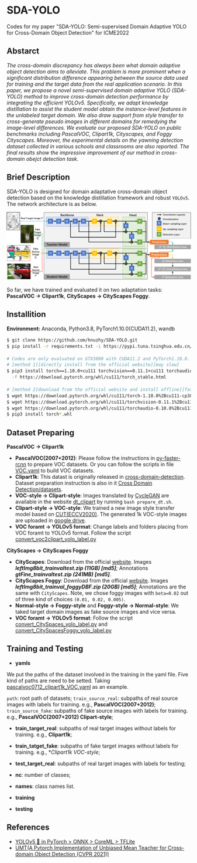 # SDA-YOLO
Codes for my paper "SDA-YOLO: Semi-supervised Domain Adaptive YOLO for Cross-Domain Object Detection" for ICME2022

## Abstarct

*The cross-domain discrepancy has always been what domain adaptive object detection aims to alleviate. This problem is more prominent when a significant distribution difference appearing between the source data used for training and the target data from the real application scenario. In this paper, we propose a novel semi-supervised domain adaptive YOLO (SDA-YOLO) method to improve cross-domain detection performance by integrating the efficient YOLOv5. Specifically, we adapt knowledge distillation to assist the student model obtain the instance-level features in the unlabeled target domain. We also draw support from style transfer to cross-generate pseudo images in different domains for remedying the image-level differences. We evaluate our proposed SDA-YOLO on public benchmarks including PascalVOC, Clipart1k, Cityscapes, and Foggy Cityscapes. Moreover, the experimental details on the yawning detection dataset collected in various schools and classrooms are also reported. The final results show the impressive improvement of our method in cross-domain obejct detection task.*

## Brief Description

SDA-YOLO is designed for domain adaptative cross-domain object detection based on the knowledge distillation framework and robust `YOLOv5`. The network architecture is as below. 

![example1](./images/figure1.png)

So far, we have trained and evaluated it on two adaptation tasks: **PascalVOC → Clipart1k**, **CityScapes → CityScapes Foggy**.

## Installition

**Environment:** Anaconda, Python3.8, PyTorch1.10.0(CUDA11.2), wandb

```bash
$ git clone https://github.com/hnuzhy/SDA-YOLO.git
$ pip install -r requirements.txt -i https://pypi.tuna.tsinghua.edu.cn/simple

# Codes are only evaluated on GTX3090 with CUDA11.2 and PyTorch1.10.0. You can install the same verison if needed
# [method 1][directly install from the official website][may slow]
$ pip3 install torch==1.10.0+cu111 torchvision==0.11.1+cu111 torchaudio==0.10.0+cu111 \
  -f https://download.pytorch.org/whl/cu111/torch_stable.html
  
# [method 2]download from the official website and install offline][faster]
$ wget https://download.pytorch.org/whl/cu111/torch-1.10.0%2Bcu111-cp38-cp38-linux_x86_64.whl
$ wget https://download.pytorch.org/whl/cu111/torchvision-0.11.1%2Bcu111-cp38-cp38-linux_x86_64.whl
$ wget https://download.pytorch.org/whl/cu111/torchaudio-0.10.0%2Bcu111-cp38-cp38-linux_x86_64.whl
$ pip3 install torch*.whl
```

## Dataset Preparing

**PascalVOC → Clipart1k**

* **PascalVOC(2007+2012)**: Please follow the instructions in [py-faster-rcnn](https://github.com/rbgirshick/py-faster-rcnn#beyond-the-demo-installation-for-training-and-testing-models) to prepare VOC datasets. Or you can follow the scripts in file [VOC.yaml](./data/yamls_bak/VOC.yaml) to build VOC datasets.
* **Clipart1k**: This datast is originally released in [cross-domain-detection](https://github.com/naoto0804/cross-domain-detection). Dataset preparation instruction is also in it [Cross Domain Detection/datasets](https://github.com/naoto0804/cross-domain-detection/tree/master/datasets).
* **VOC-style → Clipart-style**: Images translated by [CycleGAN](https://github.com/junyanz/pytorch-CycleGAN-and-pix2pix) are available in the website [dt_clipart](https://github.com/naoto0804/cross-domain-detection/tree/master/datasets#download-domain-transferred-images-for-step1-cyclegan) by running `bash prepare_dt.sh`.
* **Clipart-style → VOC-style**: We trained a new image style transfer model based on [CUT(ECCV2020)](https://github.com/taesungp/contrastive-unpaired-translation). The generated 1k VOC-style images are uploaded in [google drive](https://drive.google.com/drive/folders/1Z5Wv6SV-atBNEsi_zBprlg0uVIw3EKGA?usp=sharing).
* **VOC foramt → YOLOv5 format**: Change labels and folders placing from VOC foramt to YOLOv5 format. Follow the script [convert_voc2clipart_yolo_label.py](./data/formats/convert_voc2clipart_yolo_label.py)

**CityScapes → CityScapes Foggy**

* **CityScapes**: Download from the official [website](https://www.cityscapes-dataset.com/downloads/). Images ***leftImg8bit_trainvaltest.zip (11GB) [md5]***; Annotations ***gtFine_trainvaltest.zip (241MB) [md5]***.
* **CityScapes Foggy**: Download from the official [website](https://www.cityscapes-dataset.com/downloads/). Images ***leftImg8bit_trainval_foggyDBF.zip (20GB) [md5]***; Annotations are the same with `CityScapes`. Note, we chose foggy images with `beta=0.02` out of three kind of choices `(0.01, 0.02, 0.005)`.
* **Normal-style → Foggy-style** and **Foggy-style → Normal-style**: We taked target domain images as fake source images and vice versa. 
* **VOC foramt → YOLOv5 format**: Follow the script [convert_CitySpaces_yolo_label.py](./data/formats/convert_CitySpaces_yolo_label.py) and [convert_CitySpacesFoggy_yolo_label.py](./data/formats/convert_CitySpacesFoggy_yolo_label.py)


## Training and Testing

* **yamls**

We put the paths of the dataset involved in the training in the yaml file. Five kind of paths are need to be setted. Taking [pascalvoc0712_clipart1k_VOC.yaml](./data/yamls_sda/pascalvoc0712_clipart1k_VOC.yaml) as an example.

`path`: root path of datasets;
`train_source_real`: subpaths of real source images with labels for training. e.g., **PascalVOC(2007+2012)**;
`train_source_fake`: subpaths of fake source images with labels for training. e.g., **PascalVOC(2007+2012) Clipart-style**;
* **train_target_real**: subpaths of real target images without labels for training. e.g., **Clipart1k**;
* **train_tatget_fake**: subpaths of fake target images without labels for training. e.g., **Clipart1k VOC-style*;
* **test_target_real**: subpaths of real target images with labels for testing;
* **nc**: number of classes;
* **names**: class names list.

* **training**

* **testing**


## References

* [YOLOv5 🚀 in PyTorch > ONNX > CoreML > TFLite](https://github.com/ultralytics/yolov5)
* [UMT(A Pytorch Implementation of Unbiased Mean Teacher for Cross-domain Object Detection (CVPR 2021))](https://github.com/kinredon/umt)


